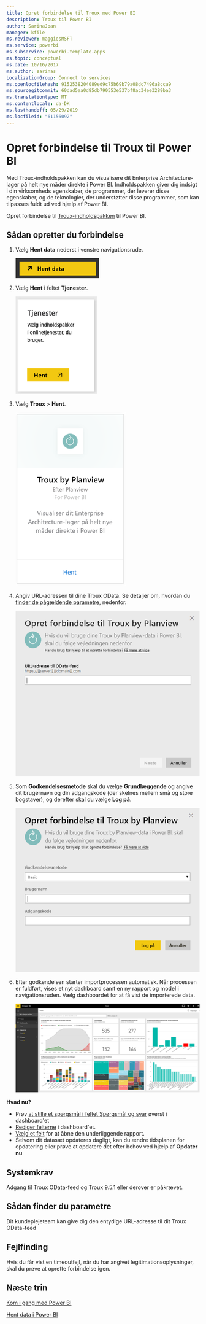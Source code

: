 ```yaml
---
title: Opret forbindelse til Troux med Power BI
description: Troux til Power BI
author: SarinaJoan
manager: kfile
ms.reviewer: maggiesMSFT
ms.service: powerbi
ms.subservice: powerbi-template-apps
ms.topic: conceptual
ms.date: 10/16/2017
ms.author: sarinas
LocalizationGroup: Connect to services
ms.openlocfilehash: 9152538204089ed9c75b69b79a08dc7496a8cca9
ms.sourcegitcommit: 60dad5aa0d85db790553e537bf8ac34ee3289ba3
ms.translationtype: MT
ms.contentlocale: da-DK
ms.lasthandoff: 05/29/2019
ms.locfileid: "61156092"
---
```

# <a name="connect-to-troux-for-power-bi"></a>Opret forbindelse til Troux til Power BI
Med Troux-indholdspakken kan du visualisere dit Enterprise Architecture-lager på helt nye måder direkte i Power BI. Indholdspakken giver dig indsigt i din virksomheds egenskaber, de programmer, der leverer disse egenskaber, og de teknologier, der understøtter disse programmer, som kan tilpasses fuldt ud ved hjælp af Power BI.

Opret forbindelse til [Troux-indholdspakken](https://app.powerbi.com/getdata/services/troux) til Power BI.

## <a name="how-to-connect"></a>Sådan opretter du forbindelse
1. Vælg **Hent data** nederst i venstre navigationsrude.
   
   ![](media/service-connect-to-troux/getdata.png)
2. Vælg **Hent** i feltet **Tjenester**.
   
   ![](media/service-connect-to-troux/services.png)
3. Vælg **Troux** \> **Hent**.
   
   ![](media/service-connect-to-troux/troux.png)
4. Angiv URL-adressen til dine Troux OData. Se detaljer om, hvordan du [finder de pågældende parametre](#FindingParams), nedenfor.
   
   ![](media/service-connect-to-troux/params.png)
5. Som **Godkendelsesmetode** skal du vælge **Grundlæggende** og angive dit brugernavn og din adgangskode (der skelnes mellem små og store bogstaver), og derefter skal du vælge **Log på**.
   
    ![](media/service-connect-to-troux/creds.png)
6. Efter godkendelsen starter importprocessen automatisk. Når processen er fuldført, vises et nyt dashboard samt en ny rapport og model i navigationsruden. Vælg dashboardet for at få vist de importerede data.
   
     ![](media/service-connect-to-troux/dashboard.png)

**Hvad nu?**

* Prøv [at stille et spørgsmål i feltet Spørgsmål og svar](consumer/end-user-q-and-a.md) øverst i dashboard'et
* [Rediger felterne](service-dashboard-edit-tile.md) i dashboard'et.
* [Vælg et felt](consumer/end-user-tiles.md) for at åbne den underliggende rapport.
* Selvom dit datasæt opdateres dagligt, kan du ændre tidsplanen for opdatering eller prøve at opdatere det efter behov ved hjælp af **Opdater nu**

## <a name="system-requirements"></a>Systemkrav
Adgang til Troux OData-feed og Troux 9.5.1 eller derover er påkrævet.

<a name="FindingParams"></a>

## <a name="finding-parameters"></a>Sådan finder du parametre
Dit kundeplejeteam kan give dig den entydige URL-adresse til dit Troux OData-feed

## <a name="troubleshooting"></a>Fejlfinding
Hvis du får vist en timeoutfejl, når du har angivet legitimationsoplysninger, skal du prøve at oprette forbindelse igen.

## <a name="next-steps"></a>Næste trin
[Kom i gang med Power BI](service-get-started.md)

[Hent data i Power BI](service-get-data.md)

